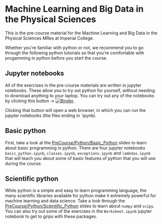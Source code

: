 # Machine Learning and Big Data in the Physical Sciences

This is the pre-course material for the Machine Learning and Big Data in the Physical Sciences MRes at Imperial College.

Whether you're familiar with python or not, we recommend you to go through the following python tutorials so that you're comfortable with
progamming in python before you start the course.

## Jupyter notebooks 

All of the exercises in the pre-course materials are written in jupyter notebooks. These allow you to try out python for yourself, without needing to download anything to your laptop. You can try out any of the notebooks by clicking this button -> [![Binder](https://mybinder.org/badge_logo.svg)](https://mybinder.org/v2/gh/ImperialCollegeLondon/MResMLBDinPhysicalSciences/HEAD?filepath=PreCourse%2FPython). 

Clicking that button will open a web browser, in which you can run the jupyter notebooks (the files ending in `ipynb). 

## Basic python

First, take a look at the [PreCourse/Python/Basic_Python](https://github.com/ImperialCollegeLondon/MResMLBDinPhysicalSciences/blob/main/PreCourse/Python/Basic_Python.pdf) slides to learn about basic programming in python. There are four jupyter notebooks `basic_python.ipynb`, `classes.ipynb`, `exceptions.ipynb` and `lambdas.ipynb`  that will teach you about some of basic features of python that you will use during the course. 

## Scientific python

While python is a simple and easy to learn programming language, the many scientific libraries available for python make it extremely powerful for machine learning and data science. Take a look through the [PreCourse/Python/Scientific_Python](https://github.com/ImperialCollegeLondon/MResMLBDinPhysicalSciences/blob/main/PreCourse/Python/Scientific_Python.pdf) slides to learn about  `numpy` and `scipy`. You can also try out some of the exercises in the `Worksheet.ipynb` jupyter notebook to get to grips with these packages. 
